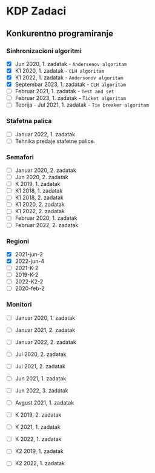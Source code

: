 # KDP Zadaci

## Konkurentno programiranje

### Sinhronizacioni algoritmi
- [x] Jun 2020, 1. zadatak - `Andersenov algoritam`
- [x] K1 2020, 1. zadatak - `CLH algoritam` 
- [x] K1 2022, 1. zadatak - `Andersonov algoritam`
- [x] Septembar 2023, 1. zadatak - `CLH algoritam`
- [ ] Februar 2021, 1. zadatak - `Test and set`
- [ ] Februar 2023, 1. zadatak - `Ticket algoritam`
- [ ] Teorija - Jul 2021, 1. zadatak - `Tie breaker algoritam`

### Stafetna palica
- [ ] Januar 2022, 1. zadatak
- [ ] Tehnika predaje stafetne palice. 

### Semafori
- [ ] Januar 2020, 2. zadatak
- [ ] Jun 2020, 2. zadatak
- [ ] K 2019, 1. zadatak
- [ ] K1 2018, 1. zadatak
- [ ] K1 2018, 2. zadatak
- [ ] K1 2020, 2. zadatak
- [ ] K1 2022, 2. zadatak
- [ ] Februar 2020, 1. zadatak
- [ ] Februar 2022, 2. zadatak

### Regioni

- [x] 2021-jun-2
- [x] 2022-jun-4
- [ ] 2021-K-2
- [ ] 2019-K-2
- [ ] 2022-K2-2
- [ ] 2020-feb-2

### Monitori
- [ ] Januar 2020, 1. zadatak
- [ ] Januar 2021, 2. zadatak
- [ ] Januar 2022, 2. zadatak
- [ ] Jul 2020, 2. zadatak
- [ ] Jul 2021, 2. zadatak
- [ ] Jun 2021, 1. zadatak
- [ ] Jun 2022, 3. zadatak
- [ ] Avgust 2021, 1. zadatak
- [ ] K 2019, 2. zadatak
- [ ] K 2021, 1. zadatak
- [ ] K 2022, 1. zadatak
- [ ] K2 2019, 1. zadatak
- [ ] K2 2022, 1. zadatak






